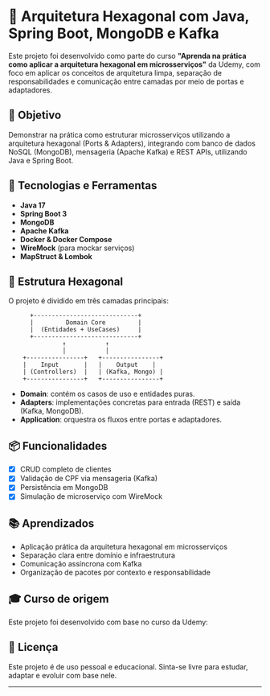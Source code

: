 # 🧱 Arquitetura Hexagonal com Java, Spring Boot, MongoDB e Kafka

Este projeto foi desenvolvido como parte do curso **"Aprenda na prática como aplicar a arquitetura hexagonal em microsserviços"** da Udemy, com foco em aplicar os conceitos de arquitetura limpa, separação de responsabilidades e comunicação entre camadas por meio de portas e adaptadores.

## 🚀 Objetivo

Demonstrar na prática como estruturar microsserviços utilizando a arquitetura hexagonal (Ports & Adapters), integrando com banco de dados NoSQL (MongoDB), mensageria (Apache Kafka) e REST APIs, utilizando Java e Spring Boot.

## 🧩 Tecnologias e Ferramentas

- **Java 17**
- **Spring Boot 3**
- **MongoDB**
- **Apache Kafka**
- **Docker & Docker Compose**
- **WireMock** (para mockar serviços)
- **MapStruct & Lombok**

## 🧭 Estrutura Hexagonal

O projeto é dividido em três camadas principais:

          +-----------------------------+
          |         Domain Core         |
          |  (Entidades + UseCases)     |
          +-----------------------------+
                   ↑           ↑
                   │           │
        +----------------+   +----------------+
        |    Input       |   |    Output    |
        | (Controllers)  |   | (Kafka, Mongo) |
        +----------------+   +----------------+

- **Domain**: contém os casos de uso e entidades puras.
- **Adapters**: implementações concretas para entrada (REST) e saída (Kafka, MongoDB).
- **Application**: orquestra os fluxos entre portas e adaptadores.

## 📦 Funcionalidades

- [x] CRUD completo de clientes
- [x] Validação de CPF via mensageria (Kafka)
- [x] Persistência em MongoDB
- [x] Simulação de microserviço com WireMock

## 📚 Aprendizados

- Aplicação prática da arquitetura hexagonal em microsserviços
- Separação clara entre domínio e infraestrutura
- Comunicação assíncrona com Kafka
- Organização de pacotes por contexto e responsabilidade

## 🎓 Curso de origem

Este projeto foi desenvolvido com base no curso da Udemy:

## 📜 Licença

Este projeto é de uso pessoal e educacional. Sinta-se livre para estudar, adaptar e evoluir com base nele.

---

